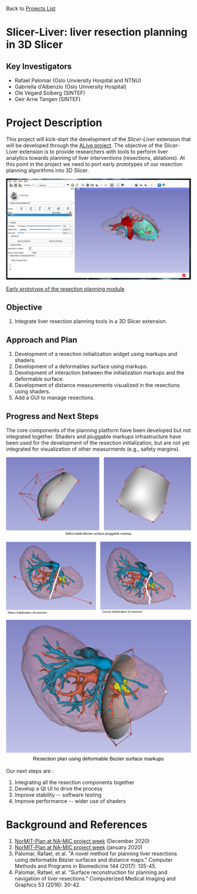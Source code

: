 Back to [Projects List](../../README.md#ProjectsList)

# Slicer-Liver: liver resection planning in 3D Slicer

## Key Investigators

- Rafael Palomar (Oslo Unviersity Hospital and NTNU)
- Gabriella d'Albenzio (Oslo University Hospital)
- Ole Vegard Solberg (SINTEF)
- Geir Arne Tangen (SINTEF)

# Project Description

<!-- Add a short paragraph describing the project. -->

This project will kick-start the development of the *Slicer-Liver* extension
that will be developed through the [ALive project](https://alive-research.no).
The objective of the Slicer-Liver extension is to provide researchers
with tools to perform liver analytics towards planning of liver interventions
(resections, ablations). At this point in the project we need to port early
prototypes of our resection planning algorithms into 3D Slicer.

![3D Bezier Surface Markup](screenshot.png)

[Early prototype of the resection planning module](https://youtu.be/7M3DULQp81k)

## Objective

<!-- Describe here WHAT you would like to achieve (what you will have as end result). -->

1. Integrate liver resection planning tools in a 3D Slicer extension.

## Approach and Plan

<!-- Describe here HOW you would like to achieve the objectives stated above. -->

1. Development of a resection initialization widget using markups and shaders.
1. Development of a deformables surface using markups.
1. Development of interaction between the initialization markups and the deformable surface.
1. Development of distance measurements visualized in the resections using shaders.
1. Add a GUI to manage resections.

## Progress and Next Steps

The core components of the planning platform have been developed but not
integrated together. Shaders and pluggable markups infrastructure have been used
for the development of the resection initialization, but are not yet integrated
for visualization of other measurments (e.g., safety margins).

![3D Bezier Surface Markup](bezier_surface_markup.png)

![Resection initialization](resection_initialization.png)

![Resection planning](resection_planning.png)

Our next steps are :
1. Integrating all the resection components together
2. Develop a Qt UI to drive the process
3. Improve stability -- software testing
4. Improve performance -- wider use of shaders

# Background and References
1. [NorMIT-Plan at NA-MIC project week](https://projectweek.na-mic.org/PW34_2020_Virtual/Projects/SlicerLiverAnalysis/) (December 2020)
1. [NorMIT-Plan at NA-MIC project week](https://projectweek.na-mic.org/PW33_2020_GranCanaria/Projects/NorMIT-Plan/) (january 2020)
1. Palomar, Rafael, et al. "A novel method for planning liver resections using deformable Bézier surfaces and distance maps." Computer Methods and Programs in Biomedicine 144 (2017): 135-45.
1. Palomar, Rafael, et al. "Surface reconstruction for planning and navigation of liver resections." Computerized Medical Imaging and Graphics 53 (2016): 30-42.
